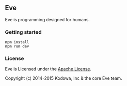## Eve

Eve is programming designed for humans.

### Getting started

```
npm install
npm run dev
```

### License

Eve is Licensed under the [Apache License](http://www.apache.org/licenses/LICENSE-2.0).

Copyright (c) 2014-2015 Kodowa, Inc & the core Eve team.
